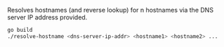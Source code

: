 Resolves hostnames (and reverse lookup) for n hostnames via the DNS server IP address provided.

```bash
go build
./resolve-hostname <dns-server-ip-addr> <hostname1> <hostname2> ...
```

